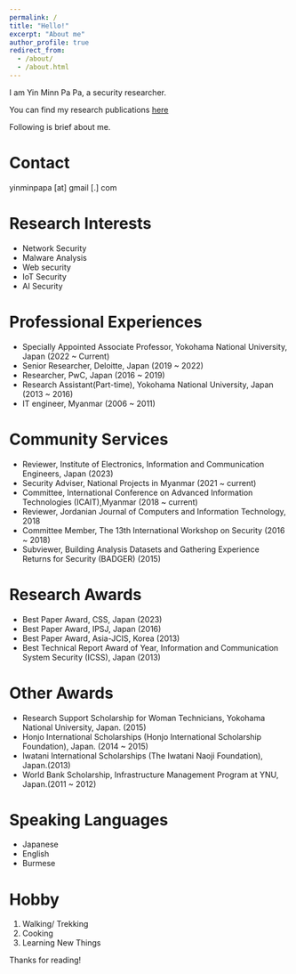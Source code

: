 ```yaml
---
permalink: /
title: "Hello!"
excerpt: "About me"
author_profile: true
redirect_from: 
  - /about/
  - /about.html
---
```


I am Yin Minn Pa Pa, a security researcher.

You can find my research publications [here](https://ymppjp.github.io/publications)

Following is brief about me.

Contact
======

yinminpapa [at] gmail [.] com

Research Interests
======

* Network Security 
* Malware Analysis
* Web security
* IoT Security 
* AI Security 

Professional Experiences
======

* Specially Appointed Associate Professor, Yokohama National University, Japan (2022 ~ Current)
* Senior Researcher, Deloitte, Japan (2019 ~ 2022)
* Researcher, PwC, Japan (2016 ~ 2019)
* Research Assistant(Part-time), Yokohama National University, Japan (2013 ~ 2016)
* IT engineer, Myanmar (2006 ~ 2011)


Community Services
======

* Reviewer, Institute of Electronics, Information and Communication Engineers, Japan (2023)
* Security Adviser, National Projects in Myanmar (2021 ~ current)
* Committee, International Conference on Advanced Information Technologies (ICAIT),Myanmar (2018 ~ current)
* Reviewer, Jordanian Journal of Computers and Information Technology, 2018
* Committee Member, The 13th International Workshop on Security (2016 ~ 2018)
* Subviewer, Building Analysis Datasets and Gathering Experience Returns for Security (BADGER) (2015)


Research Awards
======

* Best Paper Award, CSS, Japan (2023)
* Best Paper Award, IPSJ, Japan (2016)
* Best Paper Award, Asia-JCIS, Korea (2013)
* Best Technical Report Award of Year, Information and Communication System Security (ICSS), Japan (2013)


Other Awards
======

* Research Support Scholarship for Woman Technicians, Yokohama National University, Japan. (2015)
* Honjo International Scholarships (Honjo International Scholarship Foundation), Japan. (2014 ~ 2015)
* Iwatani International Scholarships (The Iwatani Naoji Foundation), Japan.(2013)
* World Bank Scholarship, Infrastructure Management Program at YNU, Japan.(2011 ~ 2012)


Speaking Languages
======

* Japanese
* English
* Burmese

Hobby
======

1. Walking/ Trekking
2. Cooking
3. Learning New Things

Thanks for reading!
